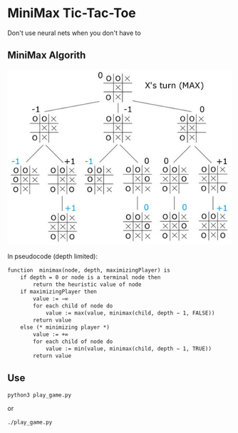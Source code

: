 # MiniMax Tic-Tac-Toe
Don't use neural nets when you don't have to

## MiniMax Algorith

![](./pics/minimax_tictactoe.jpg)


In pseudocode (depth limited):

```
function  minimax(node, depth, maximizingPlayer) is
    if depth = 0 or node is a terminal node then
        return the heuristic value of node
    if maximizingPlayer then
        value := −∞
        for each child of node do
            value := max(value, minimax(child, depth − 1, FALSE))
        return value
    else (* minimizing player *)
        value := +∞
        for each child of node do
            value := min(value, minimax(child, depth − 1, TRUE))
        return value
```

## Use
```
python3 play_game.py
```
or
```
./play_game.py
```
